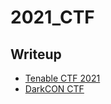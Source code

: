 # 2021_CTF

## Writeup
+ [Tenable CTF 2021](https://github.com/white-l0tus/2021_CTF/blob/main/Tenable/README.md)
+ [DarkCON CTF](https://github.com/white-l0tus/2021_CTF/blob/main/DarkCON/README.md)
